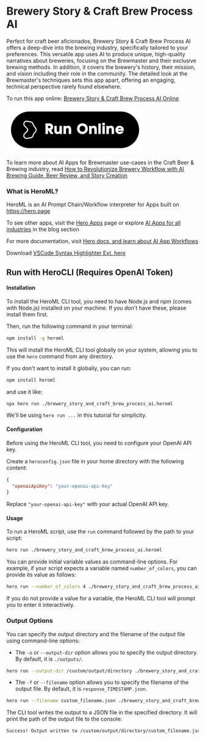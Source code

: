 # Brewery Story & Craft Brew Process AI

Perfect for craft beer aficionados, Brewery Story & Craft Brew Process AI offers a deep-dive into the brewing industry, specifically tailored to your preferences. This versatile app uses AI to produce unique, high-quality narratives about breweries, focusing on the Brewmaster and their exclusive brewing methods. In addition, it covers the brewery's history, their mission, and vision including their role in the community. The detailed look at the Brewmaster's techniques sets this app apart, offering an engaging, technical perspective rarely found elsewhere.

To run this app online: [Brewery Story & Craft Brew Process AI Online](https://hero.page/app/brewery-story-and-craft-brew-process-ai-ai-crafted-brewery-narratives-and-techniques/vdYRYMONGPtq0no1Q9w6)

[![Run Brewery Story & Craft Brew Process AI Online](/assets/run.svg)](https://hero.page/app/brewery-story-and-craft-brew-process-ai-ai-crafted-brewery-narratives-and-techniques/vdYRYMONGPtq0no1Q9w6)

To learn more about AI Apps for Brewmaster use-cases in the Craft Beer & Brewing industry, read [How to Revolutionize Brewery Workflow with AI Brewing Guide, Beer Review, and Story Creation](https://hero.page/blog/ai/craft-beer-and-brewing/how-to-revolutionize-brewery-workflow-with-ai-brewing-guide-beer-review-and-story-creation/170824)

### What is HeroML?
HeroML is an AI Prompt Chain/Workflow interpreter for Apps built on https://hero.page 

To see other apps, visit the [Hero Apps](https://hero.page/apps) page or explore [AI Apps for all industries](https://hero.page/blog) in the blog section

For more documentation, visit [Hero docs, and learn about AI App Workflows](https://hero.page/tutorials/introduction-to-heroml)

Download [VSCode Syntax Highlighter Ext. here](https://marketplace.visualstudio.com/items?itemName=hero-page.heroml)

## Run with HeroCLI (Requires OpenAI Token)

#### Installation

To install the HeroML CLI tool, you need to have Node.js and npm (comes with Node.js) installed on your machine. If you don't have these, please install them first. 

Then, run the following command in your terminal:

```bash
npm install -g heroml
```

This will install the HeroML CLI tool globally on your system, allowing you to use the `hero` command from any directory.

If you don't want to install it globally, you can run:

```bash
npm install heroml
```

and use it like:

```bash
npx hero run ./brewery_story_and_craft_brew_process_ai.heroml
```

We'll be using `hero run ...` in this tutorial for simplicity.

#### Configuration

Before using the HeroML CLI tool, you need to configure your OpenAI API key. 

Create a `heroconfig.json` file in your home directory with the following content:

```json
{
  "openaiApiKey": "your-openai-api-key"
}
```

Replace `"your-openai-api-key"` with your actual OpenAI API key.

#### Usage

To run a HeroML script, use the `run` command followed by the path to your script:

```bash
hero run ./brewery_story_and_craft_brew_process_ai.heroml
```

You can provide initial variable values as command-line options. For example, if your script expects a variable named `number_of_colors`, you can provide its value as follows:

```bash
hero run --number_of_colors 4 ./brewery_story_and_craft_brew_process_ai.heroml
```

If you do not provide a value for a variable, the HeroML CLI tool will prompt you to enter it interactively.

### Output Options

You can specify the output directory and the filename of the output file using command-line options:

- The `-o` or `--output-dir` option allows you to specify the output directory. By default, it is `./outputs/`.

```bash
hero run --output-dir /custom/output/directory ./brewery_story_and_craft_brew_process_ai.heroml
```

- The `-f` or `--filename` option allows you to specify the filename of the output file. By default, it is `response_TIMESTAMP.json`.

```bash
hero run --filename custom_filename.json ./brewery_story_and_craft_brew_process_ai.heroml
```

The CLI tool writes the output to a JSON file in the specified directory. It will print the path of the output file to the console:

```bash
Success! Output written to /custom/output/directory/custom_filename.json
```

